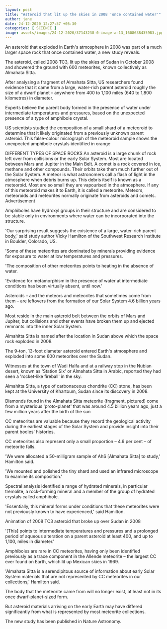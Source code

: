 ```yaml
---
layout: post
title: "Asteroid that lit up the skies in 2008 'once contained water'"
author: jane 
date: 24-12-2020 12:27:57 +05:30 
categories: [ SCIENCE ] 
image: assets/images/24-12-2020/37143238-0-image-a-13_1608638435983.jpg
---
```

An asteroid that exploded in Earth's atmosphere in 2008 was part of a much larger space rock that once contained water, a new study reveals.

The asteroid, called 2008 TC3, lit up the skies of Sudan in October 2008 and showered the ground with 600 meteorites, known collectively as Almahata Sitta.

After analysing a fragment of Almahata Sitta, US researchers found evidence that it came from a large, water-rich parent asteroid roughly the size of a dwarf planet – anywhere from 400 to 1,100 miles (640 to 1,800 kilometres) in diameter.

Experts believe the parent body formed in the presence of water under intermediate temperatures and pressures, based on the unexpected presence of a type of amphibole crystal.

US scientists studied the composition of a small shard of a meteoroid to determine that it likely originated from a previously unknown parent asteroid. This false-colour micrograph of the meteoroid sample shows the unexpected amphibole crystals identified in orange

DIFFERENT TYPES OF SPACE ROCKS An asteroid is a large chunk of rock left over from collisions or the early Solar System. Most are located between Mars and Jupiter in the Main Belt. A comet is a rock covered in ice, methane and other compounds. Their orbits take them much further out of the Solar System. A meteor is what astronomers call a flash of light in the atmosphere when debris burns up. This debris itself is known as a meteoroid. Most are so small they are vapourised in the atmosphere. If any of this meteoroid makes it to Earth, it is called a meteorite. Meteors, meteoroids and meteorites normally originate from asteroids and comets. Advertisement

Amphiboles have hydroxyl groups in their structure and are considered to be stable only in environments where water can be incorporated into the structure.

'Our surprising result suggests the existence of a large, water-rich parent body,' said study author Vicky Hamilton of the Southwest Research Institute in Boulder, Colorado, US.

'Some of these meteorites are dominated by minerals providing evidence for exposure to water at low temperatures and pressures.

'The composition of other meteorites points to heating in the absence of water.

'Evidence for metamorphism in the presence of water at intermediate conditions has been virtually absent, until now.'

Asteroids – and the meteors and meteorites that sometimes come from them – are leftovers from the formation of our Solar System 4.6 billion years ago.

Most reside in the main asteroid belt between the orbits of Mars and Jupiter, but collisions and other events have broken them up and ejected remnants into the inner Solar System.

Almahitta Sitta is named after the location in Sudan above which the space rock exploded in 2008.

The 9-ton, 13-foot diameter asteroid entered Earth's atmosphere and exploded into some 600 meteorites over the Sudan.

Witnesses at the town of Wadi Halfa and at a railway stop in the Nubian desert, known as 'Station Six' or Almahata Sitta in Arabic, reported they had seen a 'rocket-like fireball' in the sky.

Almahitta Sitta, a type of carbonaceous chondrite (CC) stone, has been kept at the University of Khartoum, Sudan since its discovery in 2008.

Diamonds found in the Almahata Sitta meteorite (fragment, pictured) come from a mysterious 'proto-planet' that was around 4.5 billion years ago, just a few million years after the birth of the sun

CC meteorites are valuable because they record the geological activity during the earliest stages of the Solar System and provide insight into their parent bodies' histories.

CC meteorites also represent only a small proportion – 4.6 per cent – of meteorite falls.

'We were allocated a 50-milligram sample of AhS [Almahata Sitta] to study,' Hamilton said.

'We mounted and polished the tiny shard and used an infrared microscope to examine its composition.'

Spectral analysis identified a range of hydrated minerals, in particular tremolite, a rock-forming mineral and a member of the group of hydrated crystals called amphibole.

'Essentially, this mineral forms under conditions that these meteorites were not previously known to have experienced,' said Hamilton.

Animation of 2008 TC3 asteroid that broke up over Sudan in 2008

'[This] points to intermediate temperatures and pressures and a prolonged period of aqueous alteration on a parent asteroid at least 400, and up to 1,100, miles in diameter.'

Amphiboles are rare in CC meteorites, having only been identified previously as a trace component in the Allende meteorite – the largest CC ever found on Earth, which lit up Mexican skies in 1969.

'Almahata Sitta is a serendipitous source of information about early Solar System materials that are not represented by CC meteorites in our collections,' Hamilton said.

The body that the meteorite came from will no longer exist, at least not in its once dwarf-planet-sized form.

But asteroid materials arriving on the early Earth may have differed significantly from what is represented by most meteorite collections.

The new study has been published in Nature Astronomy.
